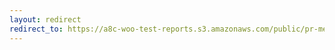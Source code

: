 ```yaml
---
layout: redirect
redirect_to: https://a8c-woo-test-reports.s3.amazonaws.com/public/pr-merge/38768/api/index.html
---
```

